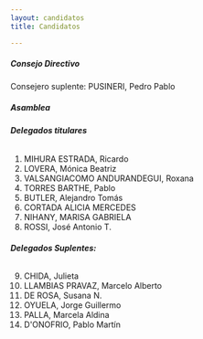 ```yaml
---
layout: candidatos
title: Candidatos

---
```

##### **Consejo Directivo**

Consejero suplente: PUSINERI, Pedro Pablo

##### **Asamblea**

###### **Delegados titulares**
1. MIHURA ESTRADA, Ricardo
2. LOVERA, Mónica Beatriz
3. VALSANGIACOMO ANDURANDEGUI, Roxana
4. TORRES BARTHE, Pablo
5. BUTLER, Alejandro Tomás
6. CORTADA ALICIA MERCEDES
7. NIHANY, MARISA GABRIELA
8. ROSSI, José Antonio T.

###### **Delegados Suplentes:**
9. CHIDA, Julieta
10. LLAMBIAS PRAVAZ, Marcelo Alberto
11. DE ROSA, Susana N.
13. OYUELA, Jorge Guillermo
14. PALLA, Marcela Aldina
15. D'ONOFRIO, Pablo Martín